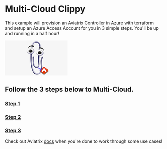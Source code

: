 # Multi-Cloud Clippy

This example will provision an Aviatrix Controller in Azure with terraform and setup an Azure Access Account for you in 3 simple steps. You'll be up and running in a half hour!

<img src="img/clippy-logo.png">

## Follow the 3 steps below to Multi-Cloud.

### [Step 1](/step1-azure-tf-bootstrap/README.md) 

### [Step 2](step2-aviatrix-azure-controller/README.md) 

### [Step 3](step3-azure-access-acct/README.md) 


Check out Aviatrix [docs](https://docs.aviatrix.com/) when you're done to work through some use cases!